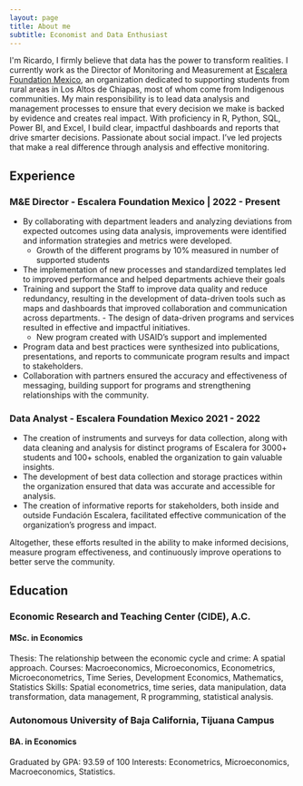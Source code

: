 ```yaml
---
layout: page
title: About me
subtitle: Economist and Data Enthusiast
---
```


I'm Ricardo, I firmly believe that data has the power to transform realities. I currently work as the Director of Monitoring and Measurement at [Escalera Foundation Mexico](https://escalera.org/), an organization dedicated to supporting students from rural areas in Los Altos de Chiapas, most of whom come from Indigenous communities. My main responsibility is to lead data analysis and management processes to ensure that every decision we make is backed by evidence and creates real impact.
With proficiency in R, Python, SQL, Power BI, and Excel, I build clear, impactful dashboards and reports that drive smarter decisions.  Passionate about social impact.  I’ve led projects that make a real difference through analysis and effective monitoring.

## Experience

### M&E Director - Escalera Foundation Mexico | 2022 - Present
- By collaborating with department leaders and analyzing deviations from expected outcomes using data analysis, improvements were identified and information strategies and metrics were developed.
  - Growth of the different programs by 10% measured in number of supported students
- The implementation of new processes and standardized templates led to improved performance and helped departments achieve their goals
- Training and support the Staff to improve data quality and reduce redundancy, resulting in the development of data-driven tools such as maps and dashboards that improved collaboration and communication across departments. - The design of data-driven programs and services resulted in effective and impactful initiatives.
  - New program created with USAID’s support and implemented
- Program data and best practices were synthesized into publications, presentations, and reports to communicate program results and impact to stakeholders.
- Collaboration with partners ensured the accuracy and effectiveness of messaging, building support for programs and strengthening relationships with the community.

### Data Analyst - Escalera Foundation Mexico 2021 - 2022
- The creation of instruments and surveys for data collection, along with data cleaning and analysis for distinct programs of Escalera for 3000+ students and 100+ schools, enabled the organization to gain valuable insights.
- The development of best data collection and storage practices within the organization ensured that data was accurate and accessible for analysis.
- The creation of informative reports for stakeholders, both inside and outside Fundación Escalera, facilitated effective communication of the organization’s progress and impact.

Altogether, these efforts resulted in the ability to make informed decisions, measure program effectiveness, and continuously improve operations to better serve the community.


## Education
### Economic Research and Teaching Center (CIDE), A.C.
#### MSc. in Economics
Thesis: The relationship between the economic cycle and crime: A spatial approach.
Courses: Macroeconomics, Microeconomics, Econometrics, Microeconometrics, Time Series, Development Economics, Mathematics, Statistics
Skills: Spatial econometrics, time series, data manipulation, data transformation, data management, R programming, statistical analysis.

### Autonomous University of Baja California, Tijuana Campus
#### BA. in Economics
Graduated by GPA: 93.59 of 100 Interests: Econometrics, Microeconomics, Macroeconomics, Statistics.



